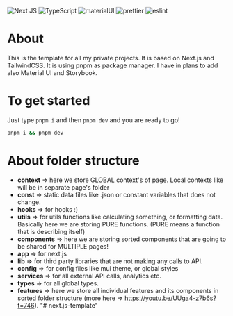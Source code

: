 ![Next JS](https://img.shields.io/badge/Next-black?style=for-the-badge&logo=next.js&logoColor=white) ![TypeScript](https://img.shields.io/badge/typescript-%23007ACC.svg?style=for-the-badge&logo=typescript&logoColor=white) ![materialUI](https://img.shields.io/badge/Material%20UI-007FFF?style=for-the-badge&logo=mui&logoColor=white) ![prettier](https://img.shields.io/badge/prettier-1A2C34?style=for-the-badge&logo=prettier&logoColor=F7BA3E) ![eslint](https://img.shields.io/badge/eslint-3A33D1?style=for-the-badge&logo=eslint&logoColor=white)

# About

This is the template for all my private projects. It is based on Next.js and TailwindCSS. It is using pnpm as package
manager. I have in plans to add also Material UI and Storybook.

# To get started

Just type `pnpm i` and then `pnpm dev` and you are ready to go!

```bash
pnpm i && pnpm dev
```

# About folder structure

- **context** => here we store GLOBAL context's of page. Local contexts like will be in separate page's folder
- **const** => static data files like .json or constant variables that does not change.
- **hooks** => for hooks :)
- **utils** => for utils functions like calculating something, or formatting data. Basically here we are storing PURE
  functions. (PURE means a function that is describing itself)
- **components** => here we are storing sorted components that are going to be shared for MULTIPLE pages!
- **app** => for next.js
- **lib** => for third party libraries that are not making any calls to API.
- **config** => for config files like mui theme, or global styles
- **services** => for all external API calls, analytics etc.
- **types** => for all global types.
- **features** => here we store all individual features and its components in sorted folder structure (more
  here => https://youtu.be/UUga4-z7b6s?t=746). "# next.js-template" 
